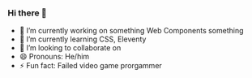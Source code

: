 ### Hi there 👋

- 🔭 I’m currently working on something Web Components something
- 🌱 I’m currently learning CSS, Eleventy
- 👯 I’m looking to collaborate on <Kulfi> 
- 😄 Pronouns: He/him
- ⚡ Fun fact: Failed video game prorgammer

